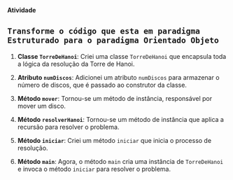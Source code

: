 **Atividade**

`Transforme o código que esta em paradigma Estruturado para o paradigma Orientado Objeto`
---
1. **Classe `TorreDeHanoi`**: Criei uma classe `TorreDeHanoi` que encapsula toda a lógica da resolução da Torre de Hanoi.

2. **Atributo `numDiscos`**: Adicionei um atributo `numDiscos` para armazenar o número de discos, que é passado ao construtor da classe.

3. **Método `mover`**: Tornou-se um método de instância, responsável por mover um disco.

4. **Método `resolverHanoi`**: Tornou-se um método de instância que aplica a recursão para resolver o problema.

5. **Método `iniciar`**: Criei um método `iniciar` que inicia o processo de resolução.

6. **Método `main`**: Agora, o método `main` cria uma instância de `TorreDeHanoi` e invoca o método `iniciar` para resolver o problema.